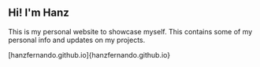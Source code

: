 ## Hi! I'm Hanz

This is my personal website to showcase myself. This contains some of my personal info and updates on my projects.

[hanzfernando.github.io]{hanzfernando.github.io}
